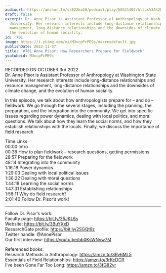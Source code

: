 ```yaml
---
audiourl: https://anchor.fm/s/822ba20/podcast/play/58521492/https%3A%2F%2Fd3ctxlq1ktw2nl.cloudfront.net%2Fstaging%2F2022-9-3%2F1e9984b0-840e-f020-416f-c955862ca5e1.m4a
draft: false
excerpt: Dr. Anne Pisor is Assistant Professor of Anthropology at Washington State
  University. Her research interests include long-distance relationships and resource
  management, long-distance relationships and the downsides of climate change, and
  the evolution of human sociality.
id: '701'
image: https://i.ytimg.com/vi/M3vcpPcPE9s/maxresdefault.jpg
publishDate: 2022-11-07
title: '#701 Anne Pisor: How Researchers Prepare for Fieldwork'
youtubeid: M3vcpPcPE9s
---
```

<div class="timelinks">

RECORDED ON OCTOBER 3rd 2022.  
Dr. Anne Pisor is Assistant Professor of Anthropology at Washington State University. Her research interests include long-distance relationships and resource management, long-distance relationships and the downsides of climate change, and the evolution of human sociality.

In this episode, we talk about how anthropologists prepare for – and do – fieldwork. We go through the several stages, including the planning, the preparation, and the integration into the community. We get into specific issues regarding power dynamics, dealing with local politics, and moral questions. We talk about how they learn the social norms, and how they establish relationships with the locals. Finally, we discuss the importance of field research.

Time Links:  
<time>00:00</time> Intro  
<time>00:38</time> How to plan fieldwork – research questions, getting permissions  
<time>28:57</time> Preparing for the fieldwork  
<time>48:14</time> Integrating into the community  
<time>1:16:18</time> Power dynamics  
<time>1:29:03</time> Dealing with local political issues  
<time>1:36:22</time> Dealing with moral questions  
<time>1:44:18</time> Learning the social norms  
<time>1:47:31</time> Establishing relationships  
<time>1:58:11</time> Why do field research?  
<time>2:01:40</time> Follow Dr. Pisor’s work!

---

Follow Dr. Pisor’s work:  
Faculty page: https://bit.ly/35JKL6s  
Website: https://bit.ly/3BuYXxD  
ResearchGate profile: https://bit.ly/2SGQt6z  
Twitter handle: @AnnePisor  
Our first interview: https://youtu.be/bb0KsWNvw7M

Referenced books:  
Research Methods in Anthropology: https://amzn.to/3Ry6ML5  
Essentials of Field Relationships: https://amzn.to/3rKcDCR  
I've been Gone Far Too Long: https://amzn.to/3fG82yr
</div>

